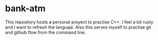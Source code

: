 # bank-atm

This repository hosts a personal proyect to practise C++. I feel a bit rusty and I want to refresh the languaje.
Also this serves myself to practise git and github flow from the command line.
